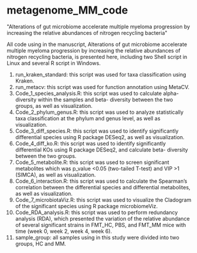 # metagenome_MM_code
"Alterations of gut microbiome accelerate multiple myeloma progression by increasing the relative abundances of nitrogen recycling bacteria"

All code using in the manuscript, Alterations of gut microbiome accelerate multiple myeloma progression by increasing the relative abundances of nitrogen recycling bacteria, is presented here, including two Shell script in Linux and several R script in Windows.
1.	run_kraken_standard: this script was used for taxa classification using Kraken.
2.	run_metacv: this script was used for function annotation using MetaCV.
3.	Code_1_species_analysis.R: this script was used to calculate alpha-diversity within the samples and beta- diversity between the two groups, as well as visualization.
4.	Code_2_phylum_genus.R: this script was used to analyze statistically taxa classification at the phylum and genus level, as well as visualization.
5.	Code_3_diff_species.R: this script was used to identify significantly differential species using R package DESeq2, as well as visualization.
6.	Code_4_diff_ko.R: this script was used to identify significantly differential KOs using R package DESeq2, and calculate beta- diversity between the two groups.
7.	Code_5_metabolite.R: this script was used to screen significant metabolites which was p_value <0.05 (two-tailed T-test) and VIP >1 (SIMCA), as well as visualization.
8.	Code_6_interaction.R: this script was used to calculate the Spearman’s correlation between the differential species and differential metabolites, as well as visualization.
9.	Code_7_microbiotaViz.R: this script was used to visualize the Cladogram of the significant species using R package microbiomeViz.
10.	Code_RDA_analysis.R: this script was used to perform redundancy analysis (RDA), which presented the variation of the relative abundance of several significant strains in FMT_HC, PBS, and FMT_MM mice with time (week 0, week 2, week 4, week 6).
11.	sample_group: all samples using in this study were divided into two groups, HC and MM.
